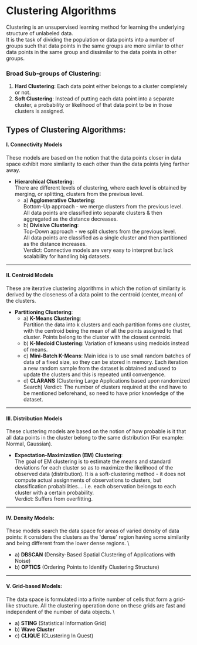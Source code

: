 # Clustering Algorithms

Clustering is an unsupervised learning method for learning the underlying structure of unlabeled data. \
It is the task of dividing the population or data points into a number of groups such that data points in the same groups are more similar to other data points in the same group and dissimilar to the data points in other groups.

### Broad Sub-groups of Clustering:

1. **Hard Clustering**:
Each data point either belongs to a cluster completely or not. 
2. **Soft Clustering**:
Instead of putting each data point into a separate cluster, a probability or likelihood of that data point to be in those clusters is assigned.

## Types of Clustering Algorithms:
#### I. Connectivity Models 
These models are based on the notion that the data points closer in data space exhibit more similarity to each other than the data points lying farther away. 
  * **Hierarchical Clustering**: \
    There are different levels of clustering, where each level is obtained by merging, or splitting, clusters from the previous level.
      * a) **Agglomerative Clustering**: \
           Bottom-Up approach - we merge clusters from the previous level. \
           All data points are classified into separate clusters & then aggregated as the distance decreases.
      * b) **Divisive Clustering**: \
           Top-Down approach - we split clusters from the previous level. \
           All data points are classified as a single cluster and then partitioned as the distance increases. \
Verdict: Connective models are very easy to interpret but lack scalability for handling big datasets.
------------
#### II. Centroid Models 
These are iterative clustering algorithms in which the notion of similarity is derived by the closeness of a data point to the centroid (center, mean) of the clusters. 
  * **Partitioning Clustering**: 
    * a) **K-Means Clustering**: \
         Partition the data into k clusters and each partition forms one cluster, with the centroid being the mean of all the points assigned to that cluster. Points belong to the cluster with the closest centroid.
    * b) **K-Medoid Clustering**:
         Variation of kmeans using medoids instead of means.
    * c) **Mini-Batch K-Means**:
         Main idea is to use small random batches of data of a fixed size, so they can be stored in memory. Each iteration a new random sample from the dataset is obtained and used to update the clusters and this is repeated until convergence.
    * d) **CLARANS** (Clustering Large Applications based upon randomized Search) 
Verdict: The number of clusters required at the end have to be mentioned beforehand, so need to have prior knowledge of the dataset.
------------
#### III. Distribution Models
These clustering models are based on the notion of how probable is it that all data points in the cluster belong to the same distribution (For example: Normal, Gaussian). 
  * **Expectation-Maximization (EM) Clustering**: \
    The goal of EM clustering is to estimate the means and standard deviations for each cluster so as to maximize the likelihood of the observed data (distribution). It is a soft-clustering method - it does not compute actual assignments of observations to clusters, but classification probabilities.... i.e. each observation belongs to each cluster with a certain probability. \
Verdict: Suffers from overfitting. 
------------
#### IV. Density Models: 
These models search the data space for areas of varied density of data points: it considers the clusters as the 'dense' region having some similarity and being different from the lower dense regions. \
  * a) **DBSCAN** (Density-Based Spatial Clustering of Applications with Noise)
  * b) **OPTICS** (Ordering Points to Identify Clustering Structure)
------------
#### V. Grid-based Models:
The data space is formulated into a finite number of cells that form a grid-like structure. All the clustering operation done on these grids are fast and independent of the number of data objects. \
  * a) **STING** (Statistical Information Grid)
  * b) **Wave Cluster**
  * c) **CLIQUE** (CLustering In Quest)
 
